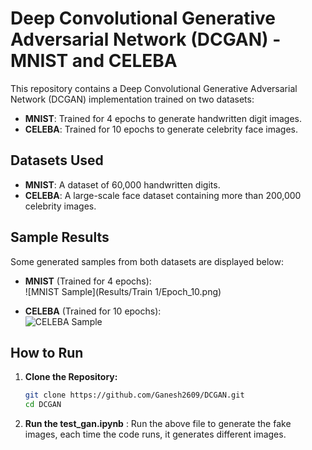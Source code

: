 # Deep Convolutional Generative Adversarial Network (DCGAN) - MNIST and CELEBA

This repository contains a Deep Convolutional Generative Adversarial Network (DCGAN) implementation trained on two datasets:
- **MNIST**: Trained for 4 epochs to generate handwritten digit images.
- **CELEBA**: Trained for 10 epochs to generate celebrity face images.

## Datasets Used
- **MNIST**: A dataset of 60,000 handwritten digits.
- **CELEBA**: A large-scale face dataset containing more than 200,000 celebrity images.

## Sample Results
Some generated samples from both datasets are displayed below:

- **MNIST** (Trained for 4 epochs):  
  ![MNIST Sample](Results/Train 1/Epoch_10.png)

- **CELEBA** (Trained for 10 epochs):  
  ![CELEBA Sample](datasets/celeba/celeba_results/sample_epoch_10.png)


## How to Run

1. **Clone the Repository:**
   ```bash
   git clone https://github.com/Ganesh2609/DCGAN.git
   cd DCGAN
2. **Run the test_gan.ipynb** : Run the above file to generate the fake images, each time the code runs, it generates different images.



